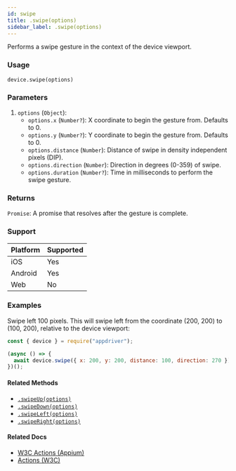 ```yaml
---
id: swipe
title: .swipe(options)
sidebar_label: .swipe(options)
---
```


Performs a swipe gesture in the context of the device viewport.

### Usage

```text
device.swipe(options)
```

### Parameters

1. `options` (`Object`):
    - `options.x` (`Number?`): X coordinate to begin the gesture from. Defaults to 0.
    - `options.y` (`Number?`): Y coordinate to begin the gesture from. Defaults to 0.
    - `options.distance` (`Number`): Distance of swipe in density independent pixels (DIP).
    - `options.direction` (`Number`): Direction in degrees (0-359) of swipe.
    - `options.duration` (`Number?`): Time in milliseconds to perform the swipe gesture.

### Returns

`Promise`: A promise that resolves after the gesture is complete.

### Support

| Platform | Supported |
| -------- | --------- |
| iOS      | Yes       |
| Android  | Yes       |
| Web      | No        |

### Examples

Swipe left 100 pixels. This will swipe left from the coordinate (200, 200) to (100, 200), relative to the device viewport:

```javascript
const { device } = require("appdriver");

(async () => {
  await device.swipe({ x: 200, y: 200, distance: 100, direction: 270 });
})();
```

#### Related Methods

- [`.swipeUp(options)`](./swipeUp.md)
- [`.swipeDown(options)`](./swipeDown.md)
- [`.swipeLeft(options)`](./swipeLeft.md)
- [`.swipeRight(options)`](./swipeRight.md)

#### Related Docs

- [W3C Actions (Appium)](http://appium.io/docs/en/commands/interactions/actions/)
- [Actions (W3C)](https://www.w3.org/TR/webdriver/#actions)